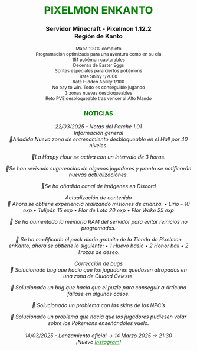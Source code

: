 
<div style="color: green; text-align: center;"><h1>PIXELMON ENKANTO</h1></div>
<div style="text-align: center;"><h3>Servidor Minecraft - Pixelmon 1.12.2<br> Región de Kanto</h3></div>
<div style="text-align: center; font-size: 12px;">
Mapa 100% completo<br>
Programación optimizada para una aventura como en su día<br>
151 pokémon capturables<br>
Decenas de Easter Eggs<br>
Sprites especiales para ciertos pokémons<br>
Rate Shiny 1/2000<br>
Rate Hidden Ability 1/100<br>
No pay to win. Todo es conseguible jugando<br>
3 zonas nuevas desbloqueables<br>
Reto PVE desbloqueable tras vencer al Alto Mando<br>
</div>

<div style="color: green; text-align: center;"><h3>NOTICIAS</h3></div>
<div style="text-align: center;"><em>22/03/2025 - Notas del Parche 1.01<br>
Información general<br>
🔹Añadida Nueva zona de entrenamiento desbloqueable en el Hall por 40 niveles.

🔹La Happy Hour se activa con un intervalo de 3 horas.

🔹Se han revisado sugerencias de algunos jugadores y pronto se notificarán nuevas actualizaciones. 

🔹Se ha añadido canal de imágenes en Discord

Actualización de contenido<br>
🔹 Ahora se obtiene experiencia realizando misiones de crianza.
            •   Lirio - 10 exp
            •   Tulipán 15 exp
            •   Flor de Loto 20 exp
            •   Flor Woke 25 exp

🔹 Se ha aumentado la memoria RAM del servidor para evitar reinicios no programados.

🔹 Se ha modificado el pack diario gratuito de la Tienda de Pixelmon enKanto, ahora se obtiene lo siguiente:
            •   1 Huevo basic
            •   2 Honor ball
            •   2 Trozos de deseo.

Corrección de bugs<br>
🔹 Solucionado bug que hacía que los jugadores quedasen atrapados en una zona de Ciudad Celeste.

🔹 Solucionado un bug que hacía que el puzle para conseguir a Articuno fallase en algunos casos.

🔹 Solucionado un problema con las skins de los NPC’s

🔹 Solucionado un problema que hacía que los jugadores pudiesen volar sobre los Pokemons enseñándoles vuelo. <br><br>
<em>14/03/2025 - Lanzamiento oficial -> 14 Marzo 2025 -> 21:30<br>
¡Nuevo <a style="color: green;" href="https://www.instagram.com/pixelmonenkanto">Instagram</a>!</em>
</div>
